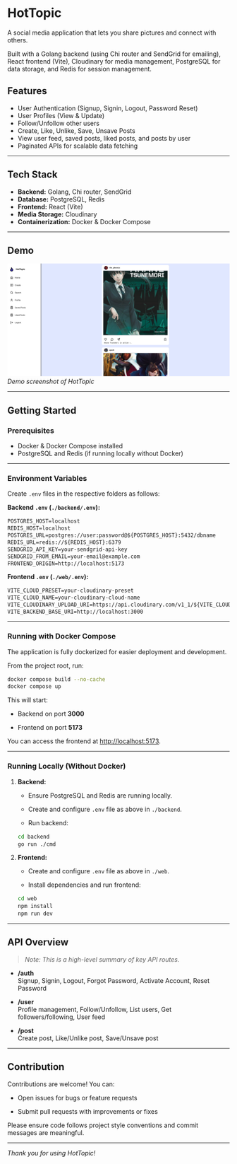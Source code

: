 # HotTopic

A social media application that lets you share pictures and connect with others.

Built with a Golang backend (using Chi router and SendGrid for emailing), React frontend (Vite), Cloudinary for media management, PostgreSQL for data storage, and Redis for session management.

## Features

- User Authentication (Signup, Signin, Logout, Password Reset)
- User Profiles (View & Update)
- Follow/Unfollow other users
- Create, Like, Unlike, Save, Unsave Posts
- View user feed, saved posts, liked posts, and posts by user
- Paginated APIs for scalable data fetching

---

## Tech Stack

- **Backend:** Golang, Chi router, SendGrid
- **Database:** PostgreSQL, Redis
- **Frontend:** React (Vite)
- **Media Storage:** Cloudinary
- **Containerization:** Docker & Docker Compose

---

## Demo

![HotTopic Demo](assets/App-Screenshot.png)  
*Demo screenshot of HotTopic*

---

## Getting Started

### Prerequisites

- Docker & Docker Compose installed  
- PostgreSQL and Redis (if running locally without Docker)

---

### Environment Variables

Create `.env` files in the respective folders as follows:

**Backend `.env` (`./backend/.env`):**

```env
POSTGRES_HOST=localhost
REDIS_HOST=localhost
POSTGRES_URL=postgres://user:password@${POSTGRES_HOST}:5432/dbname
REDIS_URL=redis://${REDIS_HOST}:6379
SENDGRID_API_KEY=your-sendgrid-api-key
SENDGRID_FROM_EMAIL=your-email@example.com
FRONTEND_ORIGIN=http://localhost:5173

```

**Frontend `.env` (`./web/.env`):**

```env
VITE_CLOUD_PRESET=your-cloudinary-preset
VITE_CLOUD_NAME=your-cloudinary-cloud-name
VITE_CLOUDINARY_UPLOAD_URI=https://api.cloudinary.com/v1_1/${VITE_CLOUD_NAME}/image/upload
VITE_BACKEND_BASE_URI=http://localhost:3000

```

----------

### Running with Docker Compose

The application is fully dockerized for easier deployment and development.

From the project root, run:

```bash
docker compose build --no-cache
docker compose up
```

This will start:

-   Backend on port **3000**
    
-   Frontend on port **5173**
    

You can access the frontend at [http://localhost:5173](http://localhost:5173/).

----------

### Running Locally (Without Docker)

1.  **Backend:**
    
    -   Ensure PostgreSQL and Redis are running locally.
        
    -   Create and configure `.env` file as above in `./backend`.
        
    -   Run backend:
        
    
    ```bash
    cd backend
    go run ./cmd
    ```
    
2.  **Frontend:**
    
    -   Create and configure `.env` file as above in `./web`.
        
    -   Install dependencies and run frontend:
        
    
    ```bash
    cd web
    npm install
    npm run dev
    ```
    

----------

## API Overview

> _Note: This is a high-level summary of key API routes._

-   **/auth**  
    Signup, Signin, Logout, Forgot Password, Activate Account, Reset Password
    
-   **/user**  
    Profile management, Follow/Unfollow, List users, Get followers/following, User feed
    
-   **/post**  
    Create post, Like/Unlike post, Save/Unsave post
    
----------

## Contribution

Contributions are welcome! You can:

-   Open issues for bugs or feature requests
    
-   Submit pull requests with improvements or fixes
    

Please ensure code follows project style conventions and commit messages are meaningful.

----------

_Thank you for using HotTopic!_